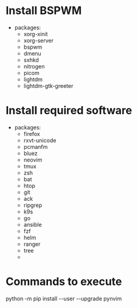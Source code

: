 # Install BSPWM
- packages:
    - xorg-xinit
    - xorg-server
    - bspwm
    - dmenu
    - sxhkd
    - nitrogen
    - picom
    - lightdm
    - lightdm-gtk-greeter
# Install required software
- packages:
    - firefox
    - rxvt-unicode
    - pcmanfm
    - bluez
    - neovim
    - tmux
    - zsh
    - bat
    - htop
    - git
    - ack
    - ripgrep
    - k9s
    - go
    - ansible
    - fzf
    - helm
    - ranger
    - tree
    - 
# Commands to execute
python -m pip install --user --upgrade pynvim

